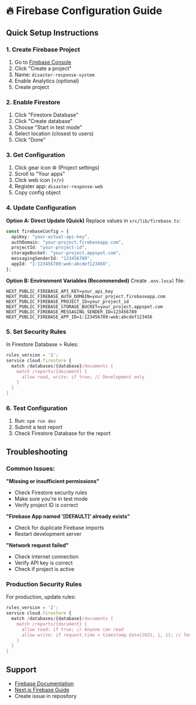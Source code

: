 # 🔥 Firebase Configuration Guide

## Quick Setup Instructions

### 1. Create Firebase Project
1. Go to [Firebase Console](https://console.firebase.google.com/)
2. Click "Create a project"
3. Name: `disaster-response-system`
4. Enable Analytics (optional)
5. Create project

### 2. Enable Firestore
1. Click "Firestore Database"
2. Click "Create database"
3. Choose "Start in test mode"
4. Select location (closest to users)
5. Click "Done"

### 3. Get Configuration
1. Click gear icon ⚙️ (Project settings)
2. Scroll to "Your apps"
3. Click web icon (</>)
4. Register app: `disaster-response-web`
5. Copy config object

### 4. Update Configuration

**Option A: Direct Update (Quick)**
Replace values in `src/lib/firebase.ts`:

```typescript
const firebaseConfig = {
  apiKey: "your-actual-api-key",
  authDomain: "your-project.firebaseapp.com",
  projectId: "your-project-id",
  storageBucket: "your-project.appspot.com",
  messagingSenderId: "123456789",
  appId: "1:123456789:web:abcdef123456",
};
```

**Option B: Environment Variables (Recommended)**
Create `.env.local` file:

```env
NEXT_PUBLIC_FIREBASE_API_KEY=your_api_key
NEXT_PUBLIC_FIREBASE_AUTH_DOMAIN=your_project.firebaseapp.com
NEXT_PUBLIC_FIREBASE_PROJECT_ID=your_project_id
NEXT_PUBLIC_FIREBASE_STORAGE_BUCKET=your_project.appspot.com
NEXT_PUBLIC_FIREBASE_MESSAGING_SENDER_ID=123456789
NEXT_PUBLIC_FIREBASE_APP_ID=1:123456789:web:abcdef123456
```

### 5. Set Security Rules
In Firestore Database > Rules:

```javascript
rules_version = '2';
service cloud.firestore {
  match /databases/{database}/documents {
    match /reports/{document} {
      allow read, write: if true; // Development only
    }
  }
}
```

### 6. Test Configuration
1. Run: `npm run dev`
2. Submit a test report
3. Check Firestore Database for the report

## Troubleshooting

### Common Issues:

**"Missing or insufficient permissions"**
- Check Firestore security rules
- Make sure you're in test mode
- Verify project ID is correct

**"Firebase App named '[DEFAULT]' already exists"**
- Check for duplicate Firebase imports
- Restart development server

**"Network request failed"**
- Check internet connection
- Verify API key is correct
- Check if project is active

### Production Security Rules

For production, update rules:

```javascript
rules_version = '2';
service cloud.firestore {
  match /databases/{database}/documents {
    match /reports/{document} {
      allow read: if true; // Anyone can read
      allow write: if request.time < timestamp.date(2025, 1, 1); // Temporary write
    }
  }
}
```

## Support

- [Firebase Documentation](https://firebase.google.com/docs)
- [Next.js Firebase Guide](https://nextjs.org/docs/authentication#firebase)
- Create issue in repository 